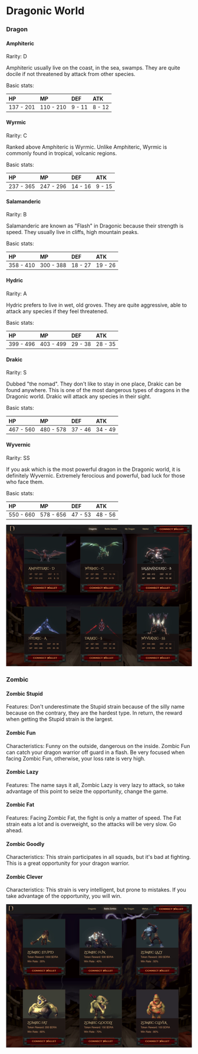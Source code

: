 # Dragonic World

### Dragon

#### Amphiteric

Rarity: D

Amphiteric usually live on the coast, in the sea, swamps. They are quite docile if not threatened by attack from other species. 

Basic stats: 

| HP | MP | DEF | ATK |
| :--- | :--- | :--- | :--- |
| 137 - 201 | 110 - 210 | 9 - 11 | 8 - 12 |

#### Wyrmic

Rarity: C

Ranked above Amphiteric is Wyrmic. Unlike Amphiteric, Wyrmic is commonly found in tropical, volcanic regions.

Basic stats:

| HP | MP | DEF | ATK |
| :--- | :--- | :--- | :--- |
| 237 - 365 | 247 - 296 | 14 - 16 | 9 - 15 |

#### Salamanderic

Rarity: B

Salamanderic are known as "Flash" in Dragonic because their strength is speed. They usually live in cliffs, high mountain peaks.

Basic stats:

| HP | MP | DEF | ATK |
| :--- | :--- | :--- | :--- |
| 358 - 410 | 300 - 388 | 18 - 27 | 19 - 26 |

#### Hydric

Rarity: A

Hydric prefers to live in wet, old groves. They are quite aggressive, able to attack any species if they feel threatened.

Basic stats:

| HP | MP | DEF | ATK |
| :--- | :--- | :--- | :--- |
| 399 - 496 | 403 - 499 | 29 - 38 | 28 - 35 |

#### Drakic

Rarity: S

Dubbed "the nomad". They don't like to stay in one place, Drakic can be found anywhere. This is one of the most dangerous types of dragons in the Dragonic world. Drakic will attack any species in their sight.

Basic stats:

| HP | MP | DEF | ATK |
| :--- | :--- | :--- | :--- |
| 467 - 560 | 480 - 578 | 37 - 46 | 34 - 49 |

#### Wyvernic 

Rarity: SS

If you ask which is the most powerful dragon in the Dragonic world, it is definitely Wyvernic. Extremely ferocious and powerful, bad luck for those who face them.

Basic stats:

| HP | MP | DEF | ATK |
| :--- | :--- | :--- | :--- |
| 550 - 660 | 578 - 656 | 47 - 53 | 48 - 56 |

![](../../.gitbook/assets/screen-shot-2021-08-19-at-22.16.06.png)

### Zombic

#### Zombic Stupid 

Features: Don't underestimate the Stupid strain because of the silly name because on the contrary, they are the hardest type. In return, the reward when getting the Stupid strain is the largest.

#### Zombic Fun 

Characteristics: Funny on the outside, dangerous on the inside. Zombic Fun can catch your dragon warrior off guard in a flash. Be very focused when facing Zombic Fun, otherwise, your loss rate is very high.

#### Zombic Lazy 

Features: The name says it all, Zombic Lazy is very lazy to attack, so take advantage of this point to seize the opportunity, change the game.

#### Zombic Fat 

Features: Facing Zombic Fat, the fight is only a matter of speed. The Fat strain eats a lot and is overweight, so the attacks will be very slow. Go ahead.

#### Zombic Goodly 

Characteristics: This strain participates in all squads, but it's bad at fighting. This is a great opportunity for your dragon warrior.

#### Zombic Clever 

Characteristics: This strain is very intelligent, but prone to mistakes. If you take advantage of the opportunity, you will win.

![](../../.gitbook/assets/screen-shot-2021-08-19-at-22.17.39.png)


